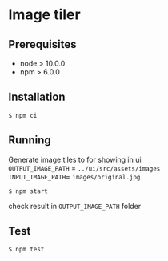 # Image tiler

## Prerequisites
 - node > 10.0.0
 - npm > 6.0.0

## Installation
```
$ npm ci
```

## Running
Generate image tiles to for showing in ui  
`OUTPUT_IMAGE_PATH` = `../ui/src/assets/images`  
`INPUT_IMAGE_PATH`= `images/original.jpg`

```
$ npm start
```

check result in `OUTPUT_IMAGE_PATH` folder

## Test

```
$ npm test
```
